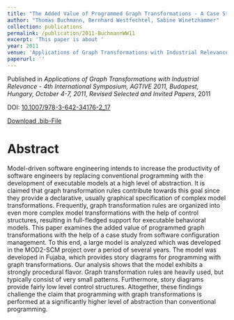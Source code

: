 ```yaml
---
title: "The Added Value of Programmed Graph Transformations - A Case Study from Software Configuration Management"
author: "Thomas Buchmann, Bernhard Westfechtel, Sabine Winetzhammer"
collection: publications
permalink: /publication/2011-BuchmannWW11
excerpt: 'This paper is about '
year: 2011
venue: 'Applications of Graph Transformations with Industrial Relevance - 4th International Symposium, AGTIVE 2011, Budapest, Hungary, October 4-7, 2011, Revised Selected and Invited Papers'
paperurl: ''
---
```


Published in *Applications of Graph Transformations with Industrial Relevance - 4th International Symposium, AGTIVE 2011, Budapest, Hungary, October 4-7, 2011, Revised Selected and Invited Papers*, 2011

DOI: [10.1007/978-3-642-34176-2_17](https://doi.org/10.1007/978-3-642-34176-2_17)

[Download .bib-File](https://tbuchmann.github.io/files/BuchmannWW11.bib)

Abstract
=====

Model-driven software engineering intends to increase the productivity of software engineers by replacing conventional programming with the development of executable models at a high level of abstraction. It is claimed that graph transformation rules contribute towards this goal since they provide a declarative, usually graphical specification of complex model transformations. Frequently, graph transformation rules are organized into even more complex model transformations with the help of control structures, resulting in full-fledged support for executable behavioral models. This paper examines the added value of programmed graph transformations with the help of a case study from software configuration management. To this end, a large model is analyzed which was developed in the MOD2-SCM project over a period of several years. The model was developed in Fujaba, which provides story diagrams for programming with graph transformations. Our analysis shows that the model exhibits a strongly procedural flavor. Graph transformation rules are heavily used, but typically consist of very small patterns. Furthermore, story diagrams provide fairly low level control structures. Altogether, these findings challenge the claim that programming with graph transformations is performed at a significantly higher level of abstraction than conventional programming.